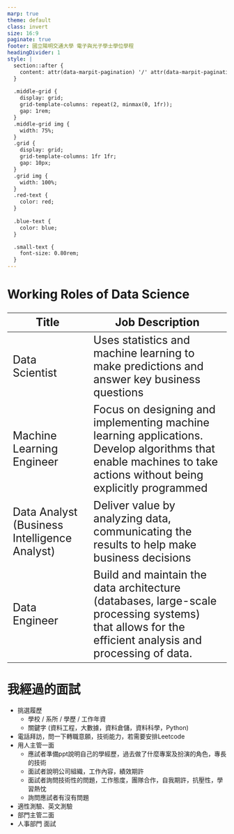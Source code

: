```yaml
---
marp: true
theme: default
class: invert
size: 16:9
paginate: true
footer: 國立陽明交通大學 電子與光子學士學位學程
headingDivider: 1
style: |
  section::after {
    content: attr(data-marpit-pagination) '/' attr(data-marpit-pagination-total);
  }
  
  .middle-grid {
    display: grid;
    grid-template-columns: repeat(2, minmax(0, 1fr));
    gap: 1rem;
  }
  .middle-grid img {
    width: 75%;
  }
  .grid {
    display: grid;
    grid-template-columns: 1fr 1fr;
    gap: 10px;
  }
  .grid img {
    width: 100%;
  }
  .red-text {
    color: red;
  }
  
  .blue-text {
    color: blue;  
  }

  .small-text {
    font-size: 0.80rem;
  }
---
```

# Working Roles of Data Science
<style scoped>
table {
  font-size: 25px;
}
</style>
Title|Job Description
-----|---------------
Data Scientist|Uses statistics and machine learning to make predictions and answer key business questions
Machine Learning Engineer|Focus on designing and implementing machine learning applications. Develop algorithms that enable machines to take actions without being explicitly programmed
Data Analyst (Business Intelligence Analyst)|Deliver value by analyzing data, communicating the results to help make business decisions
Data Engineer|Build and maintain the data architecture (databases, large-scale processing systems) that allows for the efficient analysis and processing of data.

# 我經過的面試

- <span class="small-text">挑選履歷</span>
  - <span class="small-text">學校 / 系所 / 學歷 / 工作年資</span>
  - <span class="small-text">關鍵字 (資料工程，大數據，資料倉儲，資料科學，Python)</span>
- <span class="small-text">電話拜訪，問一下轉職意願，技術能力，若需要安排Leetcode
- <span class="small-text">用人主管一面</span>
  - <span class="small-text">應試者準備ppt說明自己的學經歷，過去做了什麼專案及扮演的角色，專長的技術</span>
  - <span class="small-text">面試者說明公司組織，工作內容，績效期許</span>
  - <span class="small-text">面試者詢問技術性的問題，工作態度，團隊合作，自我期許，抗壓性，學習熱忱</span>
  - <span class="small-text">詢問應試者有沒有問題</span>
- <span class="small-text">適性測驗、英文測驗</span>
- <span class="small-text">部門主管二面</span>
- <span class="small-text">人事部門 面試</span>
